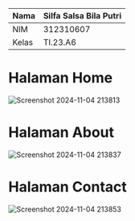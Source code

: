 | Nama | Silfa Salsa Bila Putri |
| --- | ------------------------ |
| NIM | 312310607 |
| Kelas | TI.23.A6 |


# Halaman Home

![Screenshot 2024-11-04 213813](https://github.com/user-attachments/assets/816389bb-01f9-414c-a452-e6e03c73379f)

# Halaman About

![Screenshot 2024-11-04 213837](https://github.com/user-attachments/assets/6e58253d-276e-479e-9580-e0e743f6877d)

# Halaman Contact

![Screenshot 2024-11-04 213853](https://github.com/user-attachments/assets/7f8684e5-b298-480c-bca4-52d3d532abb5)
